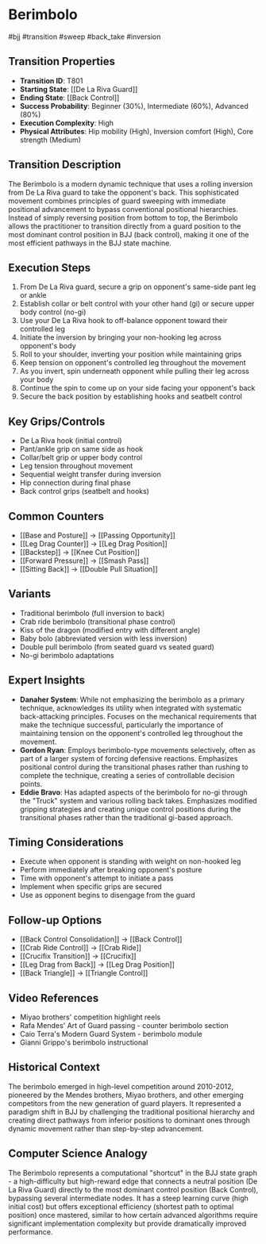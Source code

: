 # Berimbolo
#bjj #transition #sweep #back_take #inversion

## Transition Properties
- **Transition ID**: T801
- **Starting State**: [[De La Riva Guard]]
- **Ending State**: [[Back Control]]
- **Success Probability**: Beginner (30%), Intermediate (60%), Advanced (80%)
- **Execution Complexity**: High
- **Physical Attributes**: Hip mobility (High), Inversion comfort (High), Core strength (Medium)

## Transition Description
The Berimbolo is a modern dynamic technique that uses a rolling inversion from De La Riva guard to take the opponent's back. This sophisticated movement combines principles of guard sweeping with immediate positional advancement to bypass conventional positional hierarchies. Instead of simply reversing position from bottom to top, the Berimbolo allows the practitioner to transition directly from a guard position to the most dominant control position in BJJ (back control), making it one of the most efficient pathways in the BJJ state machine.

## Execution Steps
1. From De La Riva guard, secure a grip on opponent's same-side pant leg or ankle
2. Establish collar or belt control with your other hand (gi) or secure upper body control (no-gi)
3. Use your De La Riva hook to off-balance opponent toward their controlled leg
4. Initiate the inversion by bringing your non-hooking leg across opponent's body
5. Roll to your shoulder, inverting your position while maintaining grips
6. Keep tension on opponent's controlled leg throughout the movement
7. As you invert, spin underneath opponent while pulling their leg across your body
8. Continue the spin to come up on your side facing your opponent's back
9. Secure the back position by establishing hooks and seatbelt control

## Key Grips/Controls
- De La Riva hook (initial control)
- Pant/ankle grip on same side as hook
- Collar/belt grip or upper body control
- Leg tension throughout movement
- Sequential weight transfer during inversion
- Hip connection during final phase
- Back control grips (seatbelt and hooks)

## Common Counters
- [[Base and Posture]] → [[Passing Opportunity]]
- [[Leg Drag Counter]] → [[Leg Drag Position]]
- [[Backstep]] → [[Knee Cut Position]]
- [[Forward Pressure]] → [[Smash Pass]]
- [[Sitting Back]] → [[Double Pull Situation]]

## Variants
- Traditional berimbolo (full inversion to back)
- Crab ride berimbolo (transitional phase control)
- Kiss of the dragon (modified entry with different angle)
- Baby bolo (abbreviated version with less inversion)
- Double pull berimbolo (from seated guard vs seated guard)
- No-gi berimbolo adaptations

## Expert Insights
- **Danaher System**: While not emphasizing the berimbolo as a primary technique, acknowledges its utility when integrated with systematic back-attacking principles. Focuses on the mechanical requirements that make the technique successful, particularly the importance of maintaining tension on the opponent's controlled leg throughout the movement.
- **Gordon Ryan**: Employs berimbolo-type movements selectively, often as part of a larger system of forcing defensive reactions. Emphasizes positional control during the transitional phases rather than rushing to complete the technique, creating a series of controllable decision points.
- **Eddie Bravo**: Has adapted aspects of the berimbolo for no-gi through the "Truck" system and various rolling back takes. Emphasizes modified gripping strategies and creating unique control positions during the transitional phases rather than the traditional gi-based approach.

## Timing Considerations
- Execute when opponent is standing with weight on non-hooked leg
- Perform immediately after breaking opponent's posture
- Time with opponent's attempt to initiate a pass
- Implement when specific grips are secured
- Use as opponent begins to disengage from the guard

## Follow-up Options
- [[Back Control Consolidation]] → [[Back Control]]
- [[Crab Ride Control]] → [[Crab Ride]]
- [[Crucifix Transition]] → [[Crucifix]]
- [[Leg Drag from Back]] → [[Leg Drag Position]]
- [[Back Triangle]] → [[Triangle Control]]

## Video References
- Miyao brothers' competition highlight reels
- Rafa Mendes' Art of Guard passing - counter berimbolo section
- Caio Terra's Modern Guard System - berimbolo module
- Gianni Grippo's berimbolo instructional

## Historical Context
The berimbolo emerged in high-level competition around 2010-2012, pioneered by the Mendes brothers, Miyao brothers, and other emerging competitors from the new generation of guard players. It represented a paradigm shift in BJJ by challenging the traditional positional hierarchy and creating direct pathways from inferior positions to dominant ones through dynamic movement rather than step-by-step advancement.

## Computer Science Analogy
The Berimbolo represents a computational "shortcut" in the BJJ state graph - a high-difficulty but high-reward edge that connects a neutral position (De La Riva Guard) directly to the most dominant control position (Back Control), bypassing several intermediate nodes. It has a steep learning curve (high initial cost) but offers exceptional efficiency (shortest path to optimal position) once mastered, similar to how certain advanced algorithms require significant implementation complexity but provide dramatically improved performance.
